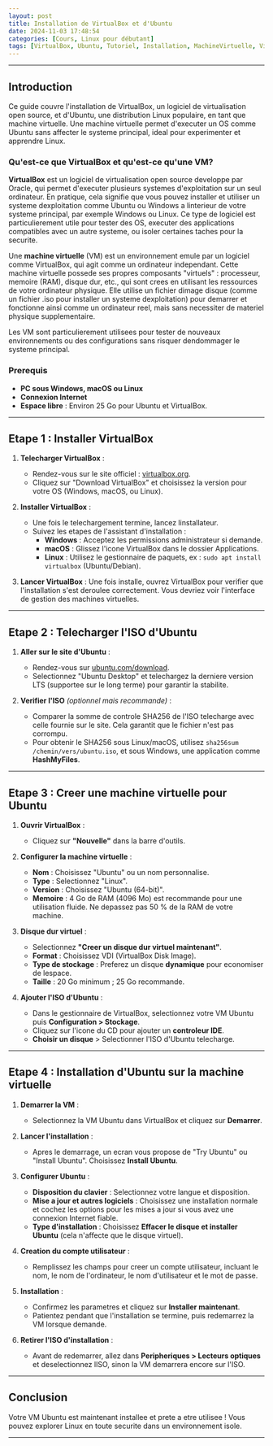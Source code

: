 ```yaml
---
layout: post
title: Installation de VirtualBox et d'Ubuntu
date: 2024-11-03 17:48:54
categories: [Cours, Linux pour débutant]
tags: [VirtualBox, Ubuntu, Tutoriel, Installation, MachineVirtuelle, Virtualisation, Linux, Windows, macOS, Debutant, GuidePasAPas, ISOUbuntu, ConfigurationVM, OpenSource, ApprendreLinux]
---
```


---

## Introduction
Ce guide couvre l'installation de VirtualBox, un logiciel de virtualisation open source, et d'Ubuntu, une distribution Linux populaire, en tant que machine virtuelle. Une machine virtuelle permet d'executer un OS comme Ubuntu sans affecter le systeme principal, ideal pour experimenter et apprendre Linux.

### Qu'est-ce que VirtualBox et qu'est-ce qu'une VM?

**VirtualBox** est un logiciel de virtualisation open source developpe par Oracle, qui permet d'executer plusieurs systemes d'exploitation sur un seul ordinateur. En pratique, cela signifie que vous pouvez installer et utiliser un systeme dexploitation comme Ubuntu ou Windows a linterieur de votre systeme principal, par exemple Windows ou Linux. Ce type de logiciel est particulierement utile pour tester des OS, executer des applications compatibles avec un autre systeme, ou isoler certaines taches pour la securite.

Une **machine virtuelle** (VM) est un environnement emule par un logiciel comme VirtualBox, qui agit comme un ordinateur independant. Cette machine virtuelle possede ses propres composants "virtuels" : processeur, memoire (RAM), disque dur, etc., qui sont crees en utilisant les ressources de votre ordinateur physique. Elle utilise un fichier dimage disque (comme un fichier .iso pour installer un systeme dexploitation) pour demarrer et fonctionne ainsi comme un ordinateur reel, mais sans necessiter de materiel physique supplementaire. 

Les VM sont particulierement utilisees pour tester de nouveaux environnements ou des configurations sans risquer dendommager le systeme principal.

### Prerequis
- **PC sous Windows, macOS ou Linux**
- **Connexion Internet**
- **Espace libre** : Environ 25 Go pour Ubuntu et VirtualBox.

---

## Etape 1 : Installer VirtualBox

1. **Telecharger VirtualBox** :
   - Rendez-vous sur le site officiel : [virtualbox.org](https://www.virtualbox.org/).
   - Cliquez sur "Download VirtualBox" et choisissez la version pour votre OS (Windows, macOS, ou Linux).

2. **Installer VirtualBox** :
   - Une fois le telechargement termine, lancez linstallateur.
   - Suivez les etapes de l'assistant d'installation :
     - **Windows** : Acceptez les permissions administrateur si demande.
     - **macOS** : Glissez l'icone VirtualBox dans le dossier Applications.
     - **Linux** : Utilisez le gestionnaire de paquets, ex : `sudo apt install virtualbox` (Ubuntu/Debian).

3. **Lancer VirtualBox** : Une fois installe, ouvrez VirtualBox pour verifier que l'installation s'est deroulee correctement. Vous devriez voir l'interface de gestion des machines virtuelles.

---

## Etape 2 : Telecharger l'ISO d'Ubuntu

1. **Aller sur le site d'Ubuntu** :
   - Rendez-vous sur [ubuntu.com/download](https://ubuntu.com/download).
   - Selectionnez "Ubuntu Desktop" et telechargez la derniere version LTS (supportee sur le long terme) pour garantir la stabilite.

2. **Verifier l'ISO** *(optionnel mais recommande)* :
   - Comparer la somme de controle SHA256 de l'ISO telecharge avec celle fournie sur le site. Cela garantit que le fichier n'est pas corrompu.
   - Pour obtenir le SHA256 sous Linux/macOS, utilisez `sha256sum /chemin/vers/ubuntu.iso`, et sous Windows, une application comme **HashMyFiles**.

---

## Etape 3 : Creer une machine virtuelle pour Ubuntu

1. **Ouvrir VirtualBox** :
   - Cliquez sur **"Nouvelle"** dans la barre d'outils.

2. **Configurer la machine virtuelle** :
   - **Nom** : Choisissez "Ubuntu" ou un nom personnalise.
   - **Type** : Selectionnez "Linux".
   - **Version** : Choisissez "Ubuntu (64-bit)".
   - **Memoire** : 4 Go de RAM (4096 Mo) est recommande pour une utilisation fluide. Ne depassez pas 50 % de la RAM de votre machine.
   
3. **Disque dur virtuel** :
   - Selectionnez **"Creer un disque dur virtuel maintenant"**.
   - **Format** : Choisissez VDI (VirtualBox Disk Image).
   - **Type de stockage** : Preferez un disque **dynamique** pour economiser de lespace.
   - **Taille** : 20 Go minimum ; 25 Go recommande.

4. **Ajouter l'ISO d'Ubuntu** :
   - Dans le gestionnaire de VirtualBox, selectionnez votre VM Ubuntu puis **Configuration > Stockage**.
   - Cliquez sur l'icone du CD pour ajouter un **controleur IDE**.
   - **Choisir un disque** > Selectionner l'ISO d'Ubuntu telecharge.

---

## Etape 4 : Installation d'Ubuntu sur la machine virtuelle

1. **Demarrer la VM** :
   - Selectionnez la VM Ubuntu dans VirtualBox et cliquez sur **Demarrer**.

2. **Lancer l'installation** :
   - Apres le demarrage, un ecran vous propose de "Try Ubuntu" ou "Install Ubuntu". Choisissez **Install Ubuntu**.

3. **Configurer Ubuntu** :
   - **Disposition du clavier** : Selectionnez votre langue et disposition.
   - **Mise a jour et autres logiciels** : Choisissez une installation normale et cochez les options pour les mises a jour si vous avez une connexion Internet fiable.
   - **Type d'installation** : Choisissez **Effacer le disque et installer Ubuntu** (cela n'affecte que le disque virtuel).

4. **Creation du compte utilisateur** :
   - Remplissez les champs pour creer un compte utilisateur, incluant le nom, le nom de l'ordinateur, le nom d'utilisateur et le mot de passe.
   
5. **Installation** :
   - Confirmez les parametres et cliquez sur **Installer maintenant**.
   - Patientez pendant que l'installation se termine, puis redemarrez la VM lorsque demande.

6. **Retirer l'ISO d'installation** :
   - Avant de redemarrer, allez dans **Peripheriques > Lecteurs optiques** et deselectionnez lISO, sinon la VM demarrera encore sur l'ISO.

---

## Conclusion
Votre VM Ubuntu est maintenant installee et prete a etre utilisee ! Vous pouvez explorer Linux en toute securite dans un environnement isole.

---